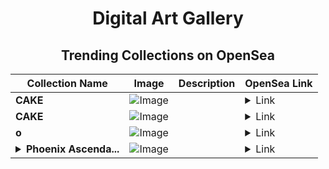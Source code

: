 <div align="center">

# Digital Art Gallery

## Trending Collections on OpenSea

| Collection Name                       | Image                                                                                     | Description                       | OpenSea Link                                                                                          |
|---------------------------------------|-------------------------------------------------------------------------------------------|-----------------------------------|--------------------------------------------------------------------------------------------------------|
| **CAKE** | ![Image](https://i.seadn.io/s/raw/files/e795759933e3e721c853c7bf679022eb.jpg?w=500&auto=format?w=200&auto=format) |  | <details><summary>Link</summary>[CAKE](https://opensea.io/collection/cake-13867)</details> |
| **CAKE** | ![Image](https://i.seadn.io/s/raw/files/c0079e57c7a727c3c8bfa8b3dd97a71f.jpg?w=500&auto=format?w=200&auto=format) |  | <details><summary>Link</summary>[CAKE](https://opensea.io/collection/cake-13866)</details> |
| **o** | ![Image](https://i.seadn.io/s/raw/files/1bd996c3091c0508ef32ce61a1cac430.jpg?w=500&auto=format?w=200&auto=format) |  | <details><summary>Link</summary>[o](https://opensea.io/collection/o-551)</details> |
| **<details><summary>Phoenix Ascenda...</summary>Phoenix Ascendancy</details>** | ![Image](https://i.seadn.io/s/raw/files/f255a50109a54542114ea44e908148b4.jpg?w=500&auto=format?w=200&auto=format) |  | <details><summary>Link</summary>[Phoenix Ascendancy](https://opensea.io/collection/phoenix-ascendancy-8)</details> |

</div>